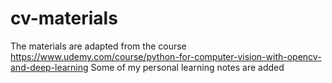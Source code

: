 # cv-materials
The materials are adapted from the course https://www.udemy.com/course/python-for-computer-vision-with-opencv-and-deep-learning
Some of my personal learning notes are added
